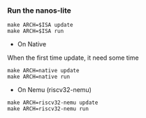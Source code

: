 ### Run the nanos-lite
```
make ARCH=$ISA update
make ARCH=$ISA run
```
* On Native

When the first time update, it need some time
```
make ARCH=native update
make ARCH=native run
```
* On Nemu (riscv32-nemu)
```
make ARCH=riscv32-nemu update
make ARCH=riscv32-nemu run
```
